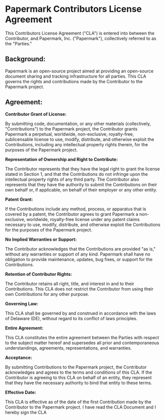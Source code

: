 # Papermark Contributors License Agreement

This Contributors License Agreement ("CLA") is entered into between the Contributor, and Papermark, Inc. ("Papermark"), collectively referred to as the "Parties."

## Background:

Papermark is an open-source project aimed at providing an open-source document sharing and tracking infrastructure for all parties. This CLA governs the rights and contributions made by the Contributor to the Papermark project.

## Agreement:

**Contributor Grant of License:**

By submitting code, documentation, or any other materials (collectively, "Contributions") to the Papermark project, the Contributor grants Papermark a perpetual, worldwide, non-exclusive, royalty-free, sublicensable license to use, modify, distribute, and otherwise exploit the Contributions, including any intellectual property rights therein, for the purposes of the Papermark project.

**Representation of Ownership and Right to Contribute:**

The Contributor represents that they have the legal right to grant the license stated in Section 1, and that the Contributions do not infringe upon the intellectual property rights of any third party. The Contributor also represents that they have the authority to submit the Contributions on their own behalf or, if applicable, on behalf of their employer or any other entity.

**Patent Grant:**

If the Contributions include any method, process, or apparatus that is covered by a patent, the Contributor agrees to grant Papermark a non-exclusive, worldwide, royalty-free license under any patent claims necessary to use, modify, distribute, and otherwise exploit the Contributions for the purposes of the Papermark project.

**No Implied Warranties or Support:**

The Contributor acknowledges that the Contributions are provided "as is," without any warranties or support of any kind. Papermark shall have no obligation to provide maintenance, updates, bug fixes, or support for the Contributions.

**Retention of Contributor Rights:**

The Contributor retains all right, title, and interest in and to their Contributions. This CLA does not restrict the Contributor from using their own Contributions for any other purpose.

**Governing Law:**

This CLA shall be governed by and construed in accordance with the laws of Delaware (DE), without regard to its conflict of laws principles.

**Entire Agreement:**

This CLA constitutes the entire agreement between the Parties with respect to the subject matter hereof and supersedes all prior and contemporaneous understandings, agreements, representations, and warranties.

**Acceptance:**

By submitting Contributions to the Papermark project, the Contributor acknowledges and agrees to the terms and conditions of this CLA. If the Contributor is agreeing to this CLA on behalf of an entity, they represent that they have the necessary authority to bind that entity to these terms.

**Effective Date:**

This CLA is effective as of the date of the first Contribution made by the Contributor to the Papermark project.
I have read the CLA Document and I hereby sign the CLA
